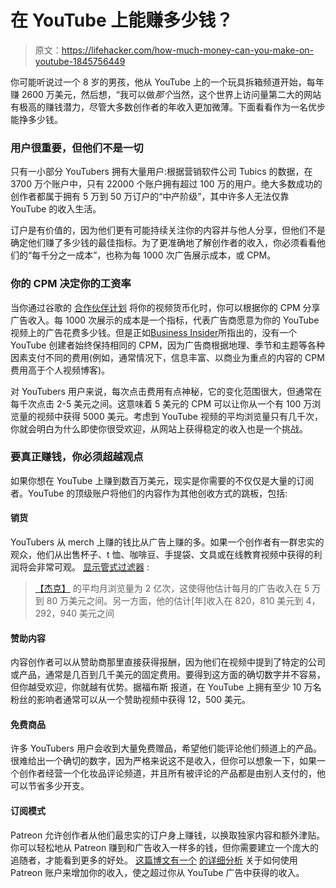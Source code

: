 # 在 YouTube 上能赚多少钱？

> 原文：<https://lifehacker.com/how-much-money-can-you-make-on-youtube-1845756449>

你可能听说过一个 8 岁的男孩，他从 YouTube 上的一个玩具拆箱频道开始，每年赚 2600 万美元，然后想，“我可以做*那个*当然，这个世界上访问量第二大的网站有极高的赚钱潜力，尽管大多数创作者的年收入更加微薄。下面看看作为一名优步能挣多少钱。



### **用户很重要，但他们不是一切**

只有一小部分 YouTubers 拥有大量用户:根据营销软件公司 Tubics 的数据，在 3700 万个账户中，只有 22000 个账户拥有超过 100 万的用户。绝大多数成功的创作者都属于拥有 5 万到 50 万订户的“中产阶级”，其中许多人无法仅靠 YouTube 的收入生活。

订户是有价值的，因为他们更有可能持续关注你的内容并与他人分享，但他们不是确定他们赚了多少钱的最佳指标。为了更准确地了解创作者的收入，你必须看看他们的“每千分之一成本”，也称为每 1000 次广告展示成本，或 CPM。

### **你的 CPM 决定你的工资率**

当你通过谷歌的 [合作伙伴计划](https://support.google.com/youtube/answer/72851?hl=en) 将你的视频货币化时，你可以根据你的 CPM 分享广告收入。每 1000 次展示的成本是一个指标，代表广告商愿意为你的 YouTube 视频上的广告花费多少钱。但是正如[Business Insider](https://www.businessinsider.com/youtube-money-stats-earnings-list-monetization-rates-payments-2020-6)所指出的，没有一个 YouTube 创建者始终保持相同的 CPM，因为广告商根据地理、季节和主题等各种因素支付不同的费用(例如，通常情况下，信息丰富、以商业为重点的内容的 CPM 费用高于个人视频博客)。

对 YouTubers 用户来说，每次点击费用有点神秘，它的变化范围很大，但通常在每千次点击 2-5 美元之间。这意味着 5 美元的 CPM 可以让你从一个有 100 万浏览量的视频中获得 5000 美元。考虑到 YouTube 视频的平均浏览量只有几千次，你就会明白为什么即使你很受欢迎，从网站上获得稳定的收入也是一个挑战。

### **要真正赚钱，你必须超越观点**

如果你想在 YouTube 上赚到数百万美元，现实是你需要的不仅仅是大量的订阅者。YouTube 的顶级账户将他们的内容作为其他创收方式的跳板，包括:

#### 销货

YouTubers 从 merch 上赚的钱比从广告上赚的多。如果一个创作者有一群忠实的观众，他们从出售杯子、t 恤、咖啡豆、手提袋、文具或在线教育视频中获得的利润将会非常可观。 [显示管式过滤器](https://www.tubefilter.com/2018/09/28/sellfy-tool-how-much-does-a-youtuber-earn/) :

> [【杰克】](https://www.youtube.com/channel/UCcgVECVN4OKV6DH1jLkqmcA) 的平均月浏览量为 2 亿次，这使得他估计每月的广告收入在 5 万到 80 万美元之间。另一方面，他的估计[年]收入在 820，810 美元到 4，292，940 美元之间

#### 赞助内容

内容创作者可以从赞助商那里直接获得报酬，因为他们在视频中提到了特定的公司或产品，通常是几百到几千美元的固定费用。要得到这方面的确切数字并不容易，但你越受欢迎，你就越有优势。据福布斯 报道，在 YouTube 上拥有至少 10 万名粉丝的影响者通常可以从一个赞助视频中获得 12，500 美元。

#### **免费商品**

许多 YouTubers 用户会收到大量免费赠品，希望他们能评论他们频道上的产品。很难给出一个确切的数字，因为严格来说这不是收入，但你可以想象一下，如果一个创作者经营一个化妆品评论频道，并且所有被评论的产品都是由别人支付的，他可以节省多少开支。

#### 订阅模式

Patreon 允许创作者从他们最忠实的订户身上赚钱，以换取独家内容和额外津贴。你可以轻松地从 Patreon 赚到和广告收入一样多的钱，但你需要建立一个庞大的追随者，才能看到更多的好处。 [这篇博文有一个](https://blog.patreon.com/figuring-out-how-much-you-might-make-on-patreon) [的详细分析](https://blog.patreon.com/figuring-out-how-much-you-might-make-on-patreon) 关于如何使用 Patreon 账户来增加你的收入，使之超过你从 YouTube 广告中获得的收入。